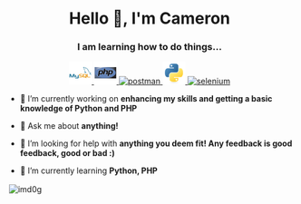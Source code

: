 <h1 align="center">Hello 👋, I'm Cameron</h1>
<h3 align="center">I am learning how to do things...</h3>
<p align="center"> <a href="https://www.mysql.com/" target="_blank" rel="noreferrer"> <img src="https://raw.githubusercontent.com/devicons/devicon/master/icons/mysql/mysql-original-wordmark.svg" alt="mysql" width="40" height="40"/> </a> <a href="https://www.php.net" target="_blank" rel="noreferrer"> <img src="https://raw.githubusercontent.com/devicons/devicon/master/icons/php/php-original.svg" alt="php" width="40" height="40"/> </a> <a href="https://postman.com" target="_blank" rel="noreferrer"> <img src="https://www.vectorlogo.zone/logos/getpostman/getpostman-icon.svg" alt="postman" width="40" height="40"/> </a> <a href="https://www.python.org" target="_blank" rel="noreferrer"> <img src="https://raw.githubusercontent.com/devicons/devicon/master/icons/python/python-original.svg" alt="python" width="40" height="40"/> </a> <a href="https://www.selenium.dev" target="_blank" rel="noreferrer"> <img src="https://raw.githubusercontent.com/detain/svg-logos/780f25886640cef088af994181646db2f6b1a3f8/svg/selenium-logo.svg" alt="selenium" width="40" height="40"/> </a> </p>

- 🔭 I’m currently working on **enhancing my skills and getting a basic knowledge of Python and PHP**

- 💬 Ask me about **anything!**

- 🤝 I’m looking for help with **anything you deem fit! Any feedback is good feedback, good or bad :)**

- 🌱 I’m currently learning **Python, PHP**


<p>&nbsp;<img align="center" src="https://github-readme-stats.vercel.app/api?username=imd0g&show_icons=true&locale=en" alt="imd0g" /></p>

